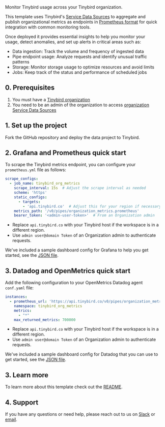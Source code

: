 Monitor Tinybird usage across your Tinybird organization. 

This template uses Tinybird's [Service Data Sources](https://www.tinybird.co/docs/monitoring/organizations#organization-service-data-sources) to aggregate and publish organizational metrics as endpoints in [Prometheus format](https://www.tinybird.co/docs/guides/integrations/consume-api-endpoints-in-prometheus-format) for quick integration with common monitoring tools.

Once deployed it provides essential insights to help you monitor your usage, detect anomalies, and set up alerts in critical areas such as:  
  - Data ingestion: Track the volume and frequency of ingested data
  - Pipe endpoint usage: Analyze requests and identify unusual traffic patterns
  - Storage: Monitor storage usage to optimize resources and avoid limits
  - Jobs: Keep track of the status and performance of scheduled jobs


## 0. Prerequisites

1. You must have a [Tinybird organization](https://www.tinybird.co/docs/monitoring/organizations)
2. You need to be an admin of the organization to access [organization Service Data Sources](https://www.tinybird.co/docs/monitoring/organizations#organization-service-data-sources)

## 1. Set up the project

Fork the GitHub repository and deploy the data project to Tinybird.

## 2. Grafana and Prometheus quick start

To scrape the Tinybird metrics endpoint, you can configure your `prometheus.yml` file as follows:

```yaml
scrape_configs:
  - job_name: tinybird_org_metrics
    scrape_interval: 15s  # Adjust the scrape interval as needed
    scheme: 'https'
    static_configs:
      - targets: 
        - 'api.tinybird.co'  # Adjust this for your region if necessary
    metrics_path: '/v0/pipes/organization_metrics.prometheus'
    bearer_token: '<admin-user-token>'  # From an Organization admin
```


- Replace `api.tinybird.co` with your Tinybird host if the workspace is in a different region.  
- Use `admin user@domain Token` of an Organization admin to authenticate requests.

We've included a sample dashboard config for Grafana to help you get started, see the [JSON file](https://github.com/tinybirdco/tinybird-org-metrics-exporter/blob/main/grafana/tinybird_org_metrics.json).


## 3. Datadog and OpenMetrics quick start

Add the following configuration to your OpenMetrics Datadog agent `conf.yaml` file:

```yaml
instances:
  - prometheus_url: 'https://api.tinybird.co/v0/pipes/organization_metrics.prometheus?token=<admin-user-token>'
    namespace: tinybird_org_metrics
    metrics:
      - "*"
    max_returned_metrics: 700000
```


- Replace `api.tinybird.co` with your Tinybird host if the workspace is in a different region.  
- Use `admin user@domain Token` of an Organization admin to authenticate requests.

We've included a sample dashboard config for Datadog that you can use to get started, see the [JSON file](https://github.com/tinybirdco/tinybird-org-metrics-exporter/blob/main/datadog/tinybird_org_metrics.json).

## 3. Learn more

To learn more about this template check out the [README](https://github.com/tinybirdco/tinybird-org-metrics-exporter/blob/main/README.md).

## 4. Support

If you have any questions or need help, please reach out to us on [Slack](https://www.tinybird.co/join-our-slack-community) or [email](mailto:support@tinybird.co).
